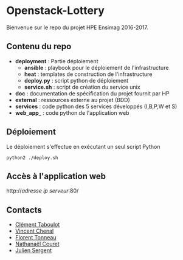 # Openstack-Lottery

Bienvenue sur le repo du projet HPE Ensimag 2016-2017.

## Contenu du repo

* **deployment** : Partie déploiement
	+ **ansible** : playbook pour le déploiement de l'infrastructure
	+ **heat** : templates de construction de l'infrastructure
	+ **deploy.py** : script python de déploiement
	+ **service.sh** : script de création du service unix
* **doc** : documentation de spécification du projet fournit par HP
* **external** : ressources externe au projet (BDD)
* **services** : code python des 5 services développés (I,B,P,W et S)
* **web_app_** : code python de l'application web

## Déploiement

Le déploiement s'effectue en exécutant un seul script Python

	python2 ./deploy.sh

## Accès à l'application web

http://*adresse ip serveur*:80/

## Contacts

- [Clément Taboulot](mailto:clement.taboulot@grenoble-inp.org)
- [Vincent Chenal](mailto:vincent.chenal@grenoble-inp.org)
- [Florent Tonneau](florent.tonneau@grenoble-inp.org)
- [Nathanaël Couret](nathanael.couret@grenoble-inp.org)
- [Julien Sergent](julien.sergent@grenoble-inp.org)